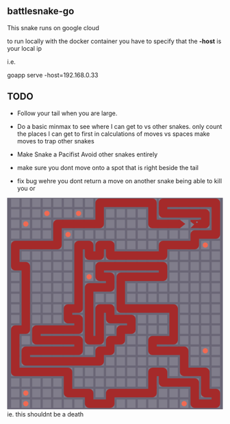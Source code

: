 ## battlesnake-go

This snake runs on google cloud

to run locally with the docker container you have to specify that the **-host** is your local ip

i.e.

goapp serve -host=192.168.0.33

## TODO

- Follow your tail when you are large.
- Do a basic minmax to see where I can get to vs other snakes. only count the places I can get to first in calculations of moves vs spaces
make moves to trap other snakes

- Make Snake a Pacifist Avoid other snakes entirely
- make sure you dont move onto a spot that is right beside the tail
- fix bug wehre you dont return a move on another snake being able to kill you or 

![](assets/README-58f0d.png)
ie. this shouldnt be a death
